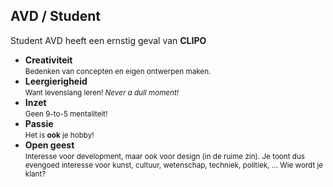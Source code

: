 AVD **/ Student**
---------------

Student AVD heeft een ernstig geval van **CLIPO**

- **Creativiteit**  
  <small>Bedenken van concepten en eigen ontwerpen maken.</small>
- **Leergierigheid**  
  <small>Want levenslang leren! *Never a dull moment!*</small>
- **Inzet**  
  <small>Geen 9-to-5 mentaliteit!</small>
- **Passie**  
  <small>Het is **ook** je hobby!</small>
- **Open geest**  
  <small>Interesse voor development, maar ook voor design (in de ruime zin). Je toont dus evengoed interesse voor kunst, cultuur, wetenschap, techniek, politiek, … Wie wordt je klant?</small>